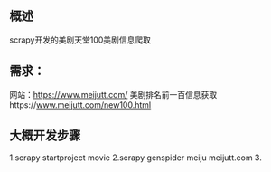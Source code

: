 ## 概述
scrapy开发的美剧天堂100美剧信息爬取
## 需求：
网站：https://www.meijutt.com/
美剧排名前一百信息获取https://www.meijutt.com/new100.html
## 大概开发步骤
1.scrapy startproject movie
2.scrapy genspider meiju meijutt.com
3. 


